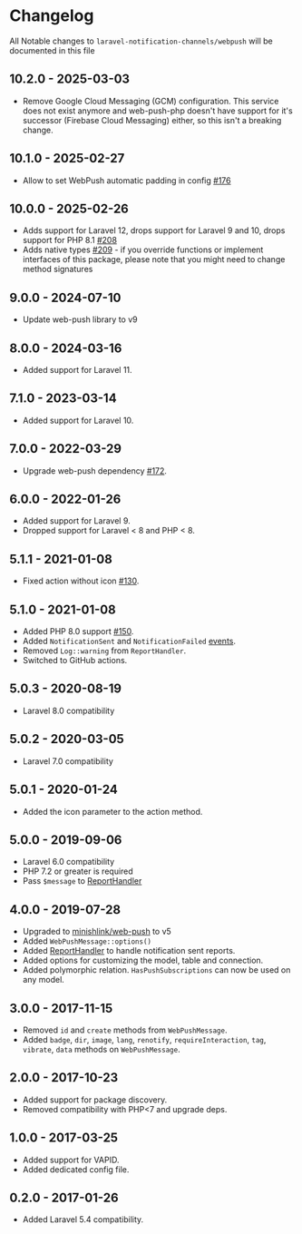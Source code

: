 # Changelog

All Notable changes to `laravel-notification-channels/webpush` will be documented in this file

## 10.2.0 - 2025-03-03
- Remove Google Cloud Messaging (GCM) configuration. This service does not exist anymore and web-push-php doesn't have support for it's successor (Firebase Cloud Messaging) either, so this isn't a breaking change.

## 10.1.0 - 2025-02-27
- Allow to set WebPush automatic padding in config [#176](https://github.com/laravel-notification-channels/webpush/pull/176)

## 10.0.0 - 2025-02-26
- Adds support for Laravel 12, drops support for Laravel 9 and 10, drops support for PHP 8.1 [#208](https://github.com/laravel-notification-channels/webpush/pull/208)
- Adds native types [#209](https://github.com/laravel-notification-channels/webpush/pull/209) - if you override functions or implement interfaces of this package, please note that you might need to change method signatures

## 9.0.0 - 2024-07-10
- Update web-push library to v9

## 8.0.0 - 2024-03-16

- Added support for Laravel 11.

## 7.1.0 - 2023-03-14

- Added support for Laravel 10.

## 7.0.0 - 2022-03-29

- Upgrade web-push dependency [#172](https://github.com/laravel-notification-channels/webpush/pull/172).

## 6.0.0 - 2022-01-26

- Added support for Laravel 9.
- Dropped support for Laravel < 8 and PHP < 8.

## 5.1.1 - 2021-01-08

- Fixed action without icon [#130](https://github.com/laravel-notification-channels/webpush/issues/130).

## 5.1.0 - 2021-01-08

- Added PHP 8.0 support [#150](https://github.com/laravel-notification-channels/webpush/pull/150).
- Added `NotificationSent` and `NotificationFailed` [events](/src/Events).
- Removed `Log::warning` from `ReportHandler`.
- Switched to GitHub actions.

## 5.0.3 - 2020-08-19

- Laravel 8.0 compatibility

## 5.0.2 - 2020-03-05

- Laravel 7.0 compatibility

## 5.0.1 - 2020-01-24

- Added the icon parameter to the action method.

## 5.0.0 - 2019-09-06

- Laravel 6.0 compatibility
- PHP 7.2 or greater is required
- Pass `$message` to [ReportHandler](/src/ReportHandler.php)

## 4.0.0 - 2019-07-28

- Upgraded to [minishlink/web-push](https://github.com/web-push-libs/web-push-php/releases) to v5
- Added `WebPushMessage::options()`
- Added [ReportHandler](/src/ReportHandler.php) to handle notification sent reports.
- Added options for customizing the model, table and connection.
- Added polymorphic relation. `HasPushSubscriptions` can now be used on any model.

## 3.0.0 - 2017-11-15

- Removed `id` and `create` methods from `WebPushMessage`.
- Added `badge`, `dir`, `image`, `lang`, `renotify`, `requireInteraction`, `tag`, `vibrate`, `data` methods on `WebPushMessage`.

## 2.0.0 - 2017-10-23

- Added support for package discovery.
- Removed compatibility with PHP<7 and upgrade deps.

## 1.0.0 - 2017-03-25

- Added support for VAPID.
- Added dedicated config file.

## 0.2.0 - 2017-01-26

- Added Laravel 5.4 compatibility.

